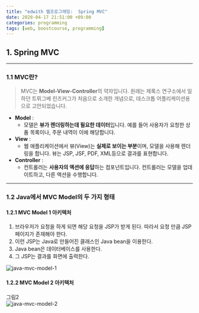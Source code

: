 ```yaml
---
title: "edwith 웹프로그래밍:  Spring MVC"
date: 2020-04-17 21:51:00 +09:00
categories: programming
tags: [web, boostcourse, programming]
---
```


## 1. Spring MVC
---
### 1.1 MVC란?
> MVC는 **Model-View-Controller**의 약자입니다. 원래는 제록스 연구소에서 일하던 트뤼그베 린즈커그가 처음으로 소개한 개념으로, 데스크톱 어플리케이션용으로 고안되었습니다.  

- **Model** :
  - 모델은 **뷰가 렌더링하는데 필요한 데이터**입니다. 예를 들어 사용자가 요청한 상품 목록이나, 주문 내역이 이에 해당합니다.  
- **View** :
  - 웹 애플리케이션에서 뷰(View)는 **실제로 보이는 부분**이며, 모델을 사용해 렌더링을 합니다. 뷰는 JSP, JSF, PDF, XML등으로 결과를 표현합니다.  
- **Controller** :
  - 컨트롤러는 **사용자의 액션에 응답**하는 컴포넌트입니다. 컨트롤러는 모델을 업데이트하고, 다른 액션을 수행합니다.
---
### 1.2 Java에서 MVC Model의 두 가지 형태
#### 1.2.1 MVC Model 1 아키텍처
1. 브라우저가 요청을 하게 되면 해당 요청을 JSP가 받게 된다. 따라서 요청 만큼 JSP 페이지가 존재해야 한다.
2. 이런 JSP는 Java로 만들어진 클래스인 Java bean을 이용한다.
3. Java bean은 데이터베이스를 사용한다.
4. 그 JSP는 결과를 화면에 출력한다.



![java-mvc-model-1](https://user-images.githubusercontent.com/37020415/79572026-356f8580-80f7-11ea-9d2c-54bea0fc4e73.png)



#### 1.2.2 MVC Model 2 아키텍처
그림2  
![java-mvc-model-2](https://user-images.githubusercontent.com/37020415/79572028-36a0b280-80f7-11ea-9016-9fd5f85d2280.png)
